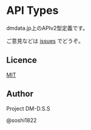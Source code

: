 # API Types
dmdata.jp上のAPIv2型定義です。

ご意見などは
[issues](https://github.com/pdmdss/api-types/issues)
でどうぞ。

## Licence
[MIT](https://github.com/pdmdss/api-types/blob/main/LICENSE)

## Author
Project DM-D.S.S

@soshi1822
